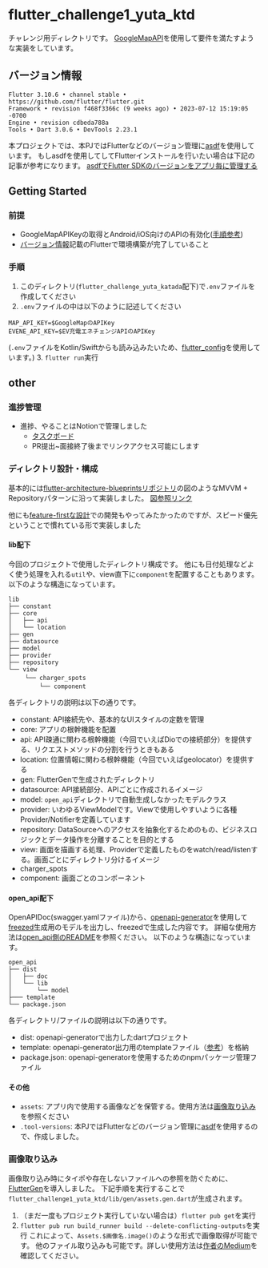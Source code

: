 # flutter_challenge1_yuta_ktd

チャレンジ用ディレクトリです。
[GoogleMapAPI](https://mapsplatform.google.com/)を使用して要件を満たすような実装をしています。

## バージョン情報
```
Flutter 3.10.6 • channel stable • https://github.com/flutter/flutter.git
Framework • revision f468f3366c (9 weeks ago) • 2023-07-12 15:19:05 -0700
Engine • revision cdbeda788a
Tools • Dart 3.0.6 • DevTools 2.23.1
```
本プロジェクトでは、本PJではFlutterなどのバージョン管理に[asdf](https://asdf-vm.com/)を使用しています。
もしasdfを使用してしてFlutterインストールを行いたい場合は下記の記事が参考になります。
[asdfでFlutter SDKのバージョンをアプリ毎に管理する](https://zenn.dev/altiveinc/articles/asdf-flutter#%E6%96%B0%E3%81%97%E3%81%8F%E5%8F%82%E5%8A%A0%E3%81%97%E3%81%9F%E3%83%97%E3%83%AD%E3%82%B8%E3%82%A7%E3%82%AF%E3%83%88%E3%81%AB-.tool-versions-%E3%81%8C%E3%81%82%E3%82%8B%E5%A0%B4%E5%90%88%E3%81%AB%E3%81%99%E3%82%8B%E3%81%93%E3%81%A8)
## Getting Started

### 前提
- GoogleMapAPIKeyの取得とAndroid/iOS向けのAPIの有効化([手順参考](https://pub.dev/packages/google_maps_flutter#getting-started:~:text=Enable%20Google%20Map%20SDK%20for%20each%20platform.))
- [バージョン情報](#バージョン情報)記載のFlutterで環境構築が完了していること

### 手順
1. このディレクトリ(`flutter_challenge_yuta_katada`配下)で`.env`ファイルを作成してください
2. `.env`ファイルの中は以下のように記述してください
```
MAP_API_KEY=$GoogleMapのAPIKey
EVENE_API_KEY=$EV充電エネチェンジAPIのAPIKey
```
(`.env`ファイルをKotlin/Swiftからも読み込みたいため、[flutter_config](https://pub.dev/packages/flutter_config)を使用しています。)
3. `flutter run`実行

## other

### 進捗管理

- 進捗、やることはNotionで管理しました
    - [タスクボード](https://www.notion.so/Applications-7fdf4ce90a75495cac1ec58a05f51e32?pvs=4)
    - PR提出~面接終了後までリンクアクセス可能にします

### ディレクトリ設計・構成
基本的には[flutter-architecture-blueprintsリポジトリ](https://github.com/wasabeef/flutter-architecture-blueprints#environment)の図のようなMVVM + Repositoryパターンに沿って実装しました。
[図参照リンク](https://github.com/wasabeef/flutter-architecture-blueprints#environment)

他にも[feature-firstな設計](https://codewithandrea.com/articles/flutter-project-structure/?source=post_page-----240d3c56b597--------------------------------)での開発もやってみたかったのですが、スピード優先ということで慣れている形で実装しました

#### lib配下
今回のプロジェクトで使用したディレクトリ構成です。
他にも日付処理などよく使う処理を入れる`util`や、view直下に`component`を配置することもあります。
以下のような構造になっています。
```
lib
├── constant
├── core 
│   ├── api
│   └── location
├── gen
├── datasource
├── model
├── provider
├── repository
└── view
　   └── charger_spots
 　      └── component
```
各ディレクトリの説明は以下の通りです。
- constant: API接続先や、基本的なUIスタイルの定数を管理
- core: アプリの根幹機能を配置
- api: API疎通に関わる根幹機能（今回でいえばDioでの接続部分）を提供する、リクエストメソッドの分割を行うときもある
- location: 位置情報に関わる根幹機能（今回でいえばgeolocator）を提供する
- gen: FlutterGenで生成されたディレクトリ
- datasource: API接続部分、APIごとに作成されるイメージ
- model: `open_api`ディレクトリで自動生成しなかったモデルクラス
- provider: いわゆるViewModelです。Viewで使用しやすいように各種Provider/Notifierを定義しています
- repository: DataSourceへのアクセスを抽象化するためのもの、ビジネスロジックとデータ操作を分離することを目的とする
- view: 画面を描画する処理、Providerで定義したものをwatch/read/listenする。画面ごとにディレクトリ分けるイメージ
- charger_spots
- component: 画面ごとのコンポーネント

#### open_api配下
OpenAPIDoc(swagger.yamlファイル)から、[openapi-generator](https://openapi-generator.tech/)を使用して[freezed](https://pub.dev/packages/freezed)生成用のモデルを出力し、freezedで生成した内容です。
詳細な使用方法は[open_api側のREADME](./open_api/README.md)を参照ください。
以下のような構造になっています。
```
open_api
├── dist
│   ├── doc
│   └── lib
│       └── model
├─── template
└── package.json
```
各ディレクトリ/ファイルの説明は以下の通りです。
- dist: openapi-generatorで出力したdartプロジェクト
- template: openapi-generator出力用のtemplateファイル（[参考](https://openapi-generator.tech/docs/templating/)）を格納
-  package.json: openapi-generatorを使用するためのnpmパッケージ管理ファイル

#### その他
- `assets`: アプリ内で使用する画像などを保管する。使用方法は[画像取り込み](#画像取り込み)を参照ください
- `.tool-versions`: 本PJではFlutterなどのバージョン管理に[asdf](https://asdf-vm.com/)を使用するので、作成しました。

### 画像取り込み
画像取り込み時にタイポや存在しないファイルへの参照を防ぐために、[FlutterGen](https://pub.dev/packages/flutter_gen_runner)を導入しました。
下記手順を実行することで`flutter_challenge1_yuta_ktd/lib/gen/assets.gen.dart`が生成されます。
1. （まだ一度もプロジェクト実行していない場合は）`flutter pub get`を実行
2. `flutter pub run build_runner build --delete-conflicting-outputs`を実行
これによって、`Assets.$画像名.image()`のような形式で画像取得が可能です。
他のファイル取り込みも可能です。詳しい使用方法は[作者のMedium](https://wasabeef.medium.com/fluttergen-25149caea94f)を確認してください。